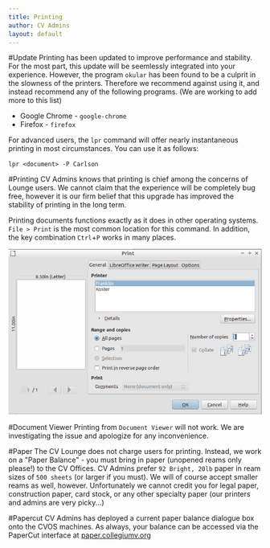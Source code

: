 ```yaml
---
title: Printing
author: CV Admins
layout: default
---
```


#Update
Printing has been updated to improve performance and stability.  For the most part, this update will be seemlessly integrated into your experience.  However, the program `okular` has been found to be a culprit in the slowness of the printers.  Therefore we recommend against using it, and instead recommend any of the following programs. (We are working to add more to this list)

* Google Chrome - `google-chrome`
* Firefox - `firefox`

For advanced users, the `lpr` command will offer nearly instantaneous printing in most circumstances.  You can use it as follows:

```
lpr <document> -P Carlson
```

#Printing
CV Admins knows that printing is chief among the concerns of Lounge users.  We cannot claim that the experience will be completely bug free, however it is our firm belief that this upgrade has improved the stability of printing in the long term.

Printing documents functions exactly as it does in other operating systems.  `File > Print` is the most common location for this command.  In addition, the key combination `Ctrl`+`P` works in many places.

![Print Dialog](/img/work/printDialogue.png)

#Document Viewer
Printing from `Document Viewer` will not work.  We are investigating the issue and apologize for any inconvenience.

#Paper
The CV Lounge does not charge users for printing.  Instead, we work on a "Paper Balance" - you must bring in paper (unopened reams only please!) to the CV Offices.  CV Admins prefer `92 Bright, 20lb` paper in ream sizes of `500 sheets` (or larger if you must).  We will of course accept smaller reams as well, however. Unfortunately we cannot credit you for legal paper, construction paper, card stock, or any other specialty paper (our printers and admins are very picky...)

#Papercut
CV Admins has deployed a current paper balance dialogue box onto the CVOS machines. As always, your balance can be accessed via the PaperCut interface at [paper.collegiumv.org](http://paper.collegiumv.org)
